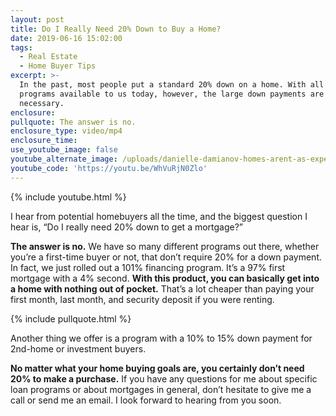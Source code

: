 ```yaml
---
layout: post
title: Do I Really Need 20% Down to Buy a Home?
date: 2019-06-16 15:02:00
tags:
  - Real Estate
  - Home Buyer Tips
excerpt: >-
  In the past, most people put a standard 20% down on a home. With all of the
  programs available to us today, however, the large down payments are no longer
  necessary.
enclosure:
pullquote: The answer is no.
enclosure_type: video/mp4
enclosure_time:
use_youtube_image: false
youtube_alternate_image: /uploads/danielle-damianov-homes-arent-as-expensive-as-you-think-youtube.jpg
youtube_code: 'https://youtu.be/WhVuRjN0Zlo'
---
```


{% include youtube.html %}

I hear from potential homebuyers all the time, and the biggest question I hear is, “Do I really need 20% down to get a mortgage?”&nbsp;

**The answer is no.** We have so many different programs out there, whether you’re a first-time buyer or not, that don’t require 20% for a down payment. In fact, we just rolled out a 101% financing program. It’s a 97% first mortgage with a 4% second. **With this product, you can basically get into a home with nothing out of pocket.** That’s a lot cheaper than paying your first month, last month, and security deposit if you were renting.

{% include pullquote.html %}

Another thing we offer is a program with a 10% to 15% down payment for 2nd-home or investment buyers.

**No matter what your home buying goals are, you certainly don’t need 20% to make a purchase.** If you have any questions for me about specific loan programs or about mortgages in general, don’t hesitate to give me a call or send me an email. I look forward to hearing from you soon.